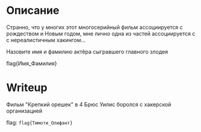 # Описание

Странно, что у многих этот многосерийный фильм ассоциируется с рождеством и Новым годом, мне лично одна из частей ассоциируется с с нереалистичным хакингом...

Назовите имя и фамилию актёра сыгравшего  главного злодея 

flag{Имя_Фамилия}


# Writeup

Фильм "Крепкий орешек" в 4 Брюс Уилис боролся с хакерской организацией 

flag:
```flag{Тимоти_Олифант}```
